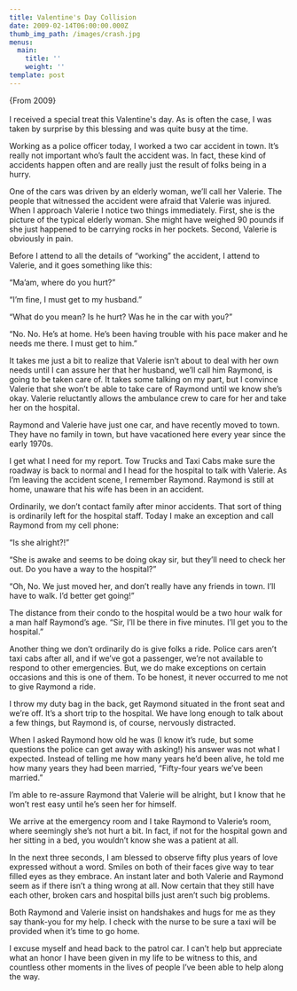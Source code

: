 ```yaml
---
title: Valentine's Day Collision
date: 2009-02-14T06:00:00.000Z
thumb_img_path: /images/crash.jpg
menus:
  main:
    title: ''
    weight: ''
template: post
---
```

{From 2009}\
\
I received a special treat this Valentine's day. As is often the case, I was taken by surprise by this blessing and was quite busy at the time.

Working as a police officer today, I worked a two car accident in town. It’s really not important who’s fault the accident was. In fact, these kind of accidents happen often and are really just the result of folks being in a hurry.

One of the cars was driven by an elderly woman, we’ll call her Valerie. The people that witnessed the accident were afraid that Valerie was injured. When I approach Valerie I notice two things immediately. First, she is the picture of the typical elderly woman. She might have weighed 90 pounds if she just happened to be carrying rocks in her pockets. Second, Valerie is obviously in pain.

Before I attend to all the details of “working” the accident, I attend to Valerie, and it goes something like this:

“Ma’am, where do you hurt?”

“I’m fine, I must get to my husband.”

“What do you mean? Is he hurt? Was he in the car with you?”

“No. No. He’s at home. He’s been having trouble with his pace maker and he needs me there. I must get to him.”

It takes me just a bit to realize that Valerie isn’t about to deal with her own needs until I can assure her that her husband, we’ll call him Raymond, is going to be taken care of. It takes some talking on my part, but I convince Valerie that she won’t be able to take care of Raymond until we know she’s okay. Valerie reluctantly allows the ambulance crew to care for her and take her on the hospital.

Raymond and Valerie have just one car, and have recently moved to town. They have no family in town, but have vacationed here every year since the early 1970s.

I get what I need for my report. Tow Trucks and Taxi Cabs make sure the roadway is back to normal and I head for the hospital to talk with Valerie. As I’m leaving the accident scene, I remember Raymond. Raymond is still at home, unaware that his wife has been in an accident.

Ordinarily, we don’t contact family after minor accidents. That sort of thing is ordinarily left for the hospital staff. Today I make an exception and call Raymond from my cell phone:

“Is she alright?!”

“She is awake and seems to be doing okay sir, but they’ll need to check her out. Do you have a way to the hospital?”

“Oh, No. We just moved her, and don’t really have any friends in town. I’ll have to walk. I’d better get going!”

The distance from their condo to the hospital would be a two hour walk for a man half Raymond’s age. “Sir, I’ll be there in five minutes. I’ll get you to the hospital.”

Another thing we don’t ordinarily do is give folks a ride. Police cars aren’t taxi cabs after all, and if we’ve got a passenger, we’re not available to respond to other emergencies. But, we do make exceptions on certain occasions and this is one of them. To be honest, it never occurred to me not to give Raymond a ride.

I throw my duty bag in the back, get Raymond situated in the front seat and we’re off. It’s a short trip to the hospital. We have long enough to talk about a few things, but Raymond is, of course, nervously distracted.

When I asked Raymond how old he was (I know it’s rude, but some questions the police can get away with asking!) his answer was not what I expected. Instead of telling me how many years he’d been alive, he told me how many years they had been married, “Fifty-four years we’ve been married.”

I’m able to re-assure Raymond that Valerie will be alright, but I know that he won’t rest easy until he’s seen her for himself.

We arrive at the emergency room and I take Raymond to Valerie’s room, where seemingly she’s not hurt a bit. In fact, if not for the hospital gown and her sitting in a bed, you wouldn’t know she was a patient at all.

In the next three seconds, I am blessed to observe fifty plus years of love expressed without a word. Smiles on both of their faces give way to tear filled eyes as they embrace. An instant later and both Valerie and Raymond seem as if there isn’t a thing wrong at all. Now certain that they still have each other, broken cars and hospital bills just aren’t such big problems.

Both Raymond and Valerie insist on handshakes and hugs for me as they say thank-you for my help. I check with the nurse to be sure a taxi will be provided when it’s time to go home.

I excuse myself and head back to the patrol car. I can’t help but appreciate what an honor I have been given in my life to be witness to this, and countless other moments in the lives of people I’ve been able to help along the way.
